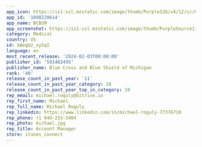 ```yaml
---
app_icon: https://is1-ssl.mzstatic.com/image/thumb/Purple126/v4/12/cc/04/12cc0410-1fc4-9c53-5209-11b839a78439/AppIcon-1x_U007emarketing-0-7-0-85-220.png/1024x1024bb.png
app_id: '1098220614'
app_name: BCBSM
app_screenshot: https://is1-ssl.mzstatic.com/image/thumb/PurpleSource116/v4/28/80/e0/2880e0ee-24d9-dd5c-a673-7f1249957f57/a0ec3d95-9b5e-40ff-bb0d-e84411e838c7_Login.png/1242x2688bb.png
category: Medical
country: US
id: kBegUz_vy5qI
language: en
most_recent_release: '2024-02-03T00:00:00'
publisher_id: '591402495'
publisher_name: Blue Cross and Blue Shield of Michigan
rank: '40'
release_count_in_past_year: '11'
release_count_in_past_year_category: 10
release_count_in_past_year_top_in_category: 19
rep_email: michael.roguly@bitrise.io
rep_first_name: Michael
rep_full_name: Michael Roguly
rep_linkedin: https://www.linkedin.com/in/michael-roguly-77376710
rep_phone: +1 949-233-3404
rep_photo: michael.jpg
rep_title: Account Manager
store: itunes_connect
---
```

